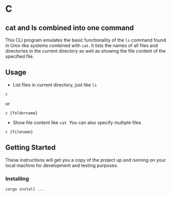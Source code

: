 # C
## cat and ls combined into one command

This CLI program emulates the basic functionality of the `ls` command found in Unix-like systems combined with `cat`. It lists the names of all files and directories in the current directory as well as showing the file content of the specified file.

## Usage

* List files in current directory, just like `ls`
```
c
```

or

```
c {foldername}
```

* Show file content like `cat`. You can also specify multiple files
```
c {filename}
```

## Getting Started

These instructions will get you a copy of the project up and running on your local machine for development and testing purposes.

### Installing

```bash
cargo install ...
```
